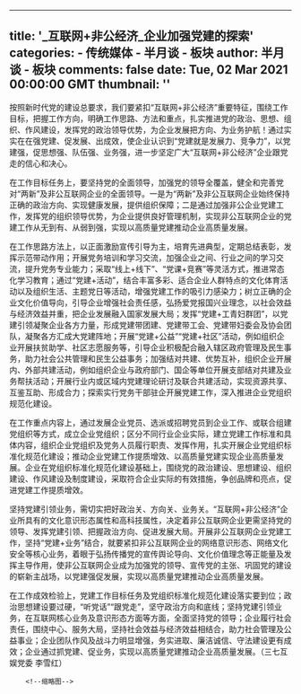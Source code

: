 
---
title: '_互联网+非公经济_企业加强党建的探索'
categories: 
    - 传统媒体
    - 半月谈 - 板块
author: 半月谈 - 板块
comments: false
date: Tue, 02 Mar 2021 00:00:00 GMT
thumbnail: ''
---

<div>   
<p>按照新时代党的建设总要求，我们要紧扣“互联网+非公经济”重要特征，围绕工作目标，把握工作方向，明确工作思路、方法和重点，扎实推进党的政治、思想、组织、作风建设，发挥党的政治领导优势，为企业发展把方向、为业务护航！通过实实在在强党建、促发展、出成效，使企业认识到“党建就是发展力、竞争力”，以党建强，促思想强、队伍强、业务强，进一步坚定广大“互联网+非公经济”企业跟党走的信心和决心。</p>
  <p>在工作目标任务上，要坚持党的全面领导，加强党的领导全覆盖，健全和完善党对“两新”及非公互联网企业的全面领导。一是为“两新”及非公互联网企业始终保持正确的政治方向、实现健康发展，提供组织保障；二是通过加强非公企业党建工作，发挥党的组织领导优势，为企业提供良好管理机制，实现非公互联网企业的党建工作从无到有、从弱到强，实现以高质量党建推动企业高质量发展。</p>
  <p>在工作思路方法上，以正面激励宣传引导为主，培育先进典型，定期总结表彰，发挥示范带动作用；开展党务培训和学习交流，加强企业之间、行业之间的学习交流，提升党务专业能力；采取“线上+线下”、“党课+竞赛”等灵活方式，推进常态化学习教育；通过“党建+活动”，结合丰富多彩、适合企业人群特点的文化体育活动以及组织生活、主题党日等活动，增强党建工作的吸引力感染力；树立正确的企业文化价值导向，引导企业增强社会责任感，弘扬爱党报国兴业理念，以社会效益与经济效益并重，把企业发展融入国家发展大局；发挥“党建+工青妇群团”，以党建引领凝聚企业各方力量，形成党建带团建、党建带工会、党建带妇委会及协会团队，凝聚各方汇成大党建阵地；开展“党建+公益”“党建+社区”活动，例如组织企业开展扶贫助学、社区志愿服务等，引导企业积极配合融入辖区政府管理及民生事务，助力社会公共管理和民生公益事务；加强结对共建、优势互补，组织企业开展内、外部共建活动，例如组织企业与政府部门、国企等单位开展支部结对共建及业务帮扶活动；开展行业内或区域内党建理论研讨及联合共建活动，实现资源共享、互鉴互助、形成合力；探索实行党务干部驻企开展党建工作，深入推进企业党组织规范化建设。</p>
  <p>在工作重点内容上，通过发展企业党员、选派或招聘党员到企业工作、或联合组建党组织等方式，成立企业党组织；区分不同行业企业实际，建立党建工作标准和具体内容，组织企业党组织及党务人员履行职责、发挥作用，扎实开展企业党组织标准化规范化建设；推动企业党建工作提质增效、以高质量党建实现企业高质量发展。企业在党组织标准化规范化建设基础上，围绕党的政治建设、思想建设、组织建设、作风建设及制度建设，采取符合企业实际的有效措施，争创品牌和亮点，促进党建工作提质增效。</p>
  <p>坚持党建引领业务，需切实把好政治关、方向关、业务关。“互联网+非公经济”企业所具有的文化意识形态属性和高科技属性，决定着非公互联网企业更需坚持党的领导、发挥党建引领、把握政治方向、促进发展大局。开展非公互联网企业党建工作，坚持“党建+业务”结合，就要紧扣非公互联网企业的网络意识形态、网络文化安全等核心业务，着眼于弘扬传播党的宣传舆论导向、文化价值理念等正能量及发挥主导作用，使非公互联网企业成为加强党的领导、宣传党的主张、巩固党的建设的崭新主战场，以党建强促发展，实现以高质量党建推动企业高质量发展。</p>
  <p>在工作成效检验上，党建工作目标任务及党组织标准化规范化建设落实要到位；政治思想建设要过硬，“听党话”“跟党走”，坚守政治方向和底线；坚持党建引领业务，在互联网核心业务及意识形态方面等方面，全面坚持党的领导；企业履行社会责任，围绕中心、服务大局，坚持社会效益与经济效益相结合，助力社会管理及公益事业；企业团队作风及战斗力明显增强，务实进取、廉洁诚信、守法建设更有成效；企业通过抓党建、促业务，实现以高质量党建推动企业高质量发展。（三七互娱党委 李雪红）</p>
  <p></p>
 
        <!--缩略图-->
              
</div>
            